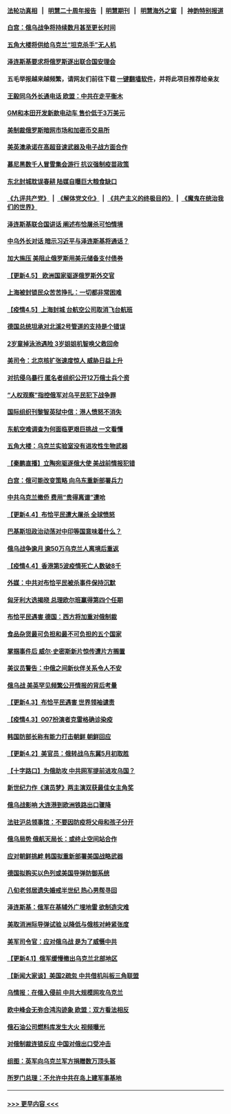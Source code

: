 #### [法轮功真相](https://github.com/gfw-breaker/truth/blob/master/README.md?t=0) &nbsp;&nbsp;|&nbsp;&nbsp; [明慧二十周年报告](https://github.com/gfw-breaker/mh-reports/blob/master/README.md?t=0) &nbsp;&nbsp;|&nbsp;&nbsp;[明慧期刊](https://github.com/gfw-breaker/mh-qikan) &nbsp;&nbsp;|&nbsp;&nbsp; [明慧海外之窗](https://github.com/gfw-breaker/mh-news/blob/master/README.md?t=0) &nbsp;&nbsp;|&nbsp;&nbsp; [神韵特别报道](https://github.com/gfw-breaker/mh-news/blob/master/shenyun.md?t=0)
#### [白宫：俄乌战争将持续数月甚至更长时间](../pages/nsc418/n13697878.md?t=04061003) 
#### [五角大楼将供给乌克兰“坦克杀手”无人机](../pages/nsc418/n13697871.md?t=04061003) 
#### [泽连斯基要求将俄罗斯逐出联合国安理会](../pages/nsc418/n13697870.md?t=04061003) 
#### 五毛举报越来越频繁，请网友们前往下载 [一键翻墙软件](https://github.com/gfw-breaker/ssr-accounts)，并将此项目推荐给亲友
#### [王毅同乌外长通电话 欧盟：中共在走平衡木](../pages/nsc418/n13697229.md?t=04061003) 
#### [GM和本田开发新款电动车 售价低于3万美元](../pages/nsc418/n13697603.md?t=04061003) 
#### [美制裁俄罗斯暗网市场和加密币交易所](../pages/nsc418/n13697751.md?t=04061003) 
#### [美英澳承诺在高超音速武器及电子战方面合作](../pages/nsc418/n13697598.md?t=04061003) 
#### [慕尼黑数千人冒雪集会游行 抗议强制疫苗政策](../pages/nsc418/n13696864.md?t=04061003) 
#### [东北封城耽误春耕 陆媒自曝巨大粮食缺口](../pages/nsc418/n13697501.md?t=04061003) 
#### [《九评共产党》](https://github.com/begood0513/9ping.md/blob/master/README.md) &nbsp;|&nbsp; [《解体党文化》](../../../../jtdwh.md/blob/master/README.md)  &nbsp;|&nbsp; [《共产主义的终极目的》](../../../../gczydzjmd.md/blob/master/README.md) &nbsp;|&nbsp; [《魔鬼在统治我们的世界》](../../../../mgztzwmdsj.md/blob/master/README.md) 
#### [泽连斯基联合国讲话 阐述布恰屠杀可怕情境](../pages/nsc418/n13697484.md?t=04061003) 
#### [中乌外长对话 暗示习近平与泽连斯基将通话？](../pages/nsc418/n13697312.md?t=04061003) 
#### [加大施压 美阻止俄罗斯用美元储备支付债券](../pages/nsc418/n13696973.md?t=04061003) 
#### [【更新4.5】 欧洲国家驱逐俄罗斯外交官](../pages/nsc418/n13697052.md?t=04061003) 
#### [上海被封锁民众苦苦挣扎：一切都非常困难](../pages/nsc418/n13696972.md?t=04061003) 
#### [【疫情4.5】上海封城 台航空公司取消飞台航班](../pages/nsc418/n13695961.md?t=04061003) 
#### [德国总统坦承对北溪2号管道的支持是个错误](../pages/nsc418/n13696762.md?t=04061003) 
#### [2岁童掉泳池遇险 3岁姐姐机智唤父救回命](../pages/nsc418/n13696285.md?t=04061003) 
#### [美司令：北京核扩张速度惊人 威胁日益上升](../pages/nsc418/n13696598.md?t=04061003) 
#### [对抗侵乌暴行 匿名者组织公开12万俄士兵个资](../pages/nsc418/n13696353.md?t=04061003) 
#### [“人权观察”指控俄军对乌平民犯下战争罪](../pages/nsc418/n13696116.md?t=04061003) 
#### [国际组织刊黎智英狱中信：港人愤怒不消失](../pages/nsc418/n13696138.md?t=04061003) 
#### [东航空难调查为何面临更艰巨挑战 一文看懂](../pages/nsc418/n13695603.md?t=04061003) 
#### [五角大楼：乌克兰实验室没有进攻性生物武器](../pages/nsc418/n13695848.md?t=04061003) 
#### [【秦鹏直播】立陶宛驱逐俄大使 美战前情报犯错](../pages/nsc418/n13695870.md?t=04061003) 
#### [白宫：俄可能改变策略 向乌东重新部署兵力](../pages/nsc418/n13695791.md?t=04061003) 
#### [中共乌克兰撤侨 费用“贵得离谱”遭呛](../pages/nsc418/n13695672.md?t=04061003) 
#### [【更新4.4】布恰平民遭大屠杀 全球愤怒](../pages/nsc418/n13694959.md?t=04061003) 
#### [巴基斯坦政治动荡对中印等国意味着什么？](../pages/nsc418/n13695506.md?t=04061003) 
#### [俄乌战争逾月 逾50万乌克兰人离境后重返](../pages/nsc418/n13695256.md?t=04061003) 
#### [【疫情4.4】香港第5波疫情死亡人数破8千](../pages/nsc418/n13694450.md?t=04061003) 
#### [外媒：中共对布恰平民被杀事件保持沉默](../pages/nsc418/n13694573.md?t=04061003) 
#### [匈牙利大选揭晓 总理欧尔班赢得第四个任期](../pages/nsc418/n13694028.md?t=04061003) 
#### [布恰平民遇害 德国：西方将加重对俄制裁](../pages/nsc418/n13693690.md?t=04061003) 
#### [食品杂货最可负担和最不可负担的五个国家](../pages/nsc418/n13677079.md?t=04061003) 
#### [掌掴事件后 威尔‧史密斯新片惊传遭片方搁置](../pages/nsc418/n13693275.md?t=04061003) 
#### [美议员警告：中俄之间新伙伴关系令人不安](../pages/nsc418/n13693168.md?t=04061003) 
#### [俄乌战 美英罕见频繁公开情报的背后考量](../pages/nsc418/n13693038.md?t=04061003) 
#### [【更新4.3】布恰平民遇害 世界领袖谴责](../pages/nsc418/n13691448.md?t=04061003) 
#### [【疫情4.3】007扮演者克雷格确诊染疫](../pages/nsc418/n13692219.md?t=04061003) 
#### [韩国防部长称有能力打击朝鲜 朝鲜回应](../pages/nsc418/n13691608.md?t=04061003) 
#### [【更新4.2】美官员：俄转战乌东冀5月初取胜](../pages/nsc418/n13690935.md?t=04061003) 
#### [【十字路口】为俄助攻 中共网军提前进攻乌国？](../pages/nsc418/n13690617.md?t=04061003) 
#### [新世纪力作《演员梦》两主演双获最佳女主角奖](../pages/nsc418/n13689827.md?t=04061003) 
#### [俄乌战影响 大连港到欧洲铁路出口骤降](../pages/nsc418/n13691366.md?t=04061003) 
#### [法驻沪总领事馆：不要因防疫将父母和孩子分开](../pages/nsc418/n13691176.md?t=04061003) 
#### [俄乌局势 俄航天局长：或终止空间站合作](../pages/nsc418/n13691105.md?t=04061003) 
#### [应对朝鲜挑衅 韩国拟重新部署美国战略武器](../pages/nsc418/n13691120.md?t=04061003) 
#### [德国拟购买以色列或美国导弹防御系统](../pages/nsc418/n13690724.md?t=04061003) 
#### [八旬老邻居遗失婚戒半世纪 热心男帮寻回](../pages/nsc418/n13690449.md?t=04061003) 
#### [泽连斯基：俄军在基辅外广埋地雷 欲制造灾难](../pages/nsc418/n13690431.md?t=04061003) 
#### [美取消洲际导弹试验 以降低与俄核对峙紧张度](../pages/nsc418/n13690038.md?t=04061003) 
#### [美军司令官：应对俄乌战 是为了威慑中共](../pages/nsc418/n13690165.md?t=04061003) 
#### [【更新4.1】俄军缓慢撤出乌克兰北部地区](../pages/nsc418/n13688930.md?t=04061003) 
#### [【新闻大家谈】美国2疏忽 中共借机叫板三角联盟](../pages/nsc418/n13688852.md?t=04061003) 
#### [乌情报：在俄入侵前 中共大规模网攻乌克兰](../pages/nsc418/n13689683.md?t=04061003) 
#### [欧中峰会无弥合鸿沟迹象 欧盟：双方看法相反](../pages/nsc418/n13689655.md?t=04061003) 
#### [俄石油公司燃料库发生大火 视频曝光](../pages/nsc418/n13689482.md?t=04061003) 
#### [对俄制裁连锁反应 中国对俄出口受冲击](../pages/nsc418/n13689255.md?t=04061003) 
#### [组图：英军向乌克兰军方捐赠数万顶头盔](../pages/nsc418/n13688504.md?t=04061003) 
#### [所罗门总理：不允许中共在岛上建军事基地](../pages/nsc418/n13688872.md?t=04061003) 

----
#### [ >>> 更早内容 <<< ](../indexes/nsc418-earlier.md)

